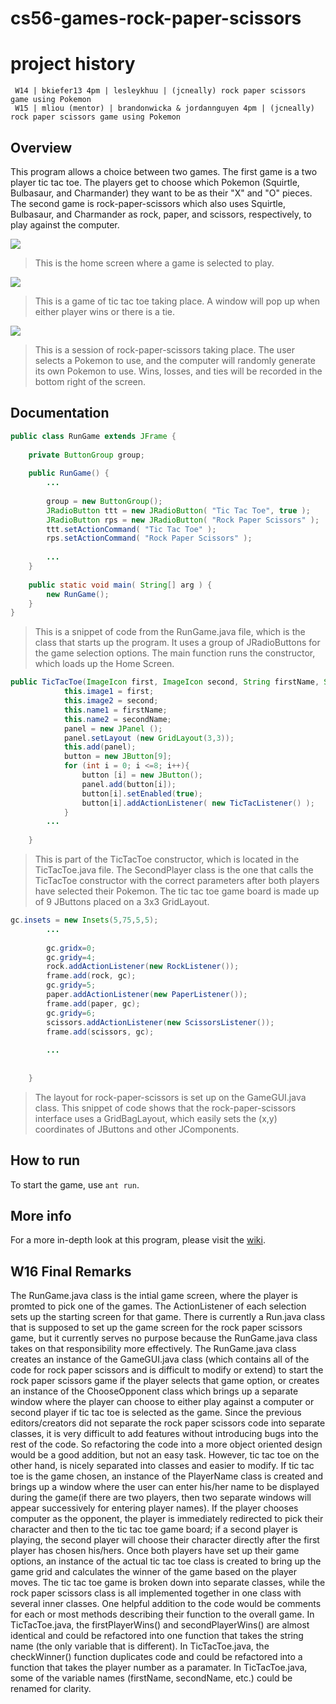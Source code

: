 cs56-games-rock-paper-scissors
==============================

project history
===============
```
 W14 | bkiefer13 4pm | lesleykhuu | (jcneally) rock paper scissors game using Pokemon
 W15 | mliou (mentor) | brandonwicka & jordannguyen 4pm | (jcneally) rock paper scissors game using Pokemon
```

## Overview

This program allows a choice between two games. The first game is a two player tic tac toe. The players get to choose which Pokemon (Squirtle, Bulbasaur, and Charmander) they want to be as their "X" and "O" pieces. The second game is rock-paper-scissors which also uses Squirtle, Bulbasaur, and Charmander as rock, paper, and scissors, respectively, to play against the computer.

![](http://i.imgur.com/qDigMC5.jpg)

>This is the home screen where a game is selected to play.


![](http://imgur.com/rnlcT9J.jpg)

>This is a game of tic tac toe taking place. A window will pop up when either player wins or there is a tie.


![](http://i.imgur.com/rfJGuJZ.png)

>This is a session of rock-paper-scissors taking place. The user selects a Pokemon to use, and the computer will randomly generate its own Pokemon to use. Wins, losses, and ties will be recorded in the bottom right of the screen.


## Documentation

```java
public class RunGame extends JFrame {
    
    private ButtonGroup group;
    
    public RunGame() {
        ...
        
        group = new ButtonGroup();
        JRadioButton ttt = new JRadioButton( "Tic Tac Toe", true );
        JRadioButton rps = new JRadioButton( "Rock Paper Scissors" );
        ttt.setActionCommand( "Tic Tac Toe" );
        rps.setActionCommand( "Rock Paper Scissors" );
        
        ...
    }
    
    public static void main( String[] arg ) {
        new RunGame();
    }
}

```
>This is a snippet of code from the RunGame.java file, which is the class that starts up the program. It uses a group of JRadioButtons for the game selection options. The main function runs the constructor, which loads up the Home Screen. 

```java
public TicTacToe(ImageIcon first, ImageIcon second, String firstName, String secondName){
            this.image1 = first;
            this.image2 = second;
            this.name1 = firstName;
            this.name2 = secondName;
            panel = new JPanel ();
            panel.setLayout (new GridLayout(3,3));
            this.add(panel);
            button = new JButton[9];
            for (int i = 0; i <=8; i++){
				button [i] = new JButton();
				panel.add(button[i]);
				button[i].setEnabled(true);
				button[i].addActionListener( new TicTacListener() );
			}
	    ...
		
	}
```
>This is part of the TicTacToe constructor, which is located in the TicTacToe.java file. The SecondPlayer class is the one that calls the TicTacToe constructor with the correct parameters after both players have selected their Pokemon. The tic tac toe game board is made up of 9 JButtons placed on a 3x3 GridLayout.

```java
gc.insets = new Insets(5,75,5,5);
        ...
   
        gc.gridx=0;
        gc.gridy=4;
        rock.addActionListener(new RockListener());
        frame.add(rock, gc);
        gc.gridy=5;
        paper.addActionListener(new PaperListener());
        frame.add(paper, gc);
        gc.gridy=6;
        scissors.addActionListener(new ScissorsListener());
        frame.add(scissors, gc);
        
        ...  
        
		
    }
```
>The layout for rock-paper-scissors is set up on the GameGUI.java class. This snippet of code shows that the rock-paper-scissors interface uses a GridBagLayout, which easily sets the (x,y) coordinates of JButtons and other JComponents.


## How to run 
To start the game, use `ant run`. 

## More info
For a more in-depth look at this program, please visit the [wiki](https://github.com/UCSB-CS56-Projects/cs56-games-rock-paper-scissors/wiki).

## W16 Final Remarks
The RunGame.java class is the intial game screen, where the player is promted to pick one of the games. The ActionListener of each selection sets up the starting screen for that game. There is currently a Run.java class that is supposed to set up the game screen for the rock paper scissors game, but it currently serves no purpose because the RunGame.java class takes on that responsibility more effectively. The RunGame.java class creates an instance of the GameGUI.java class (which contains all of the code for rock paper scissors and is difficult to modify or extend) to start the rock paper scissors game if the player selects that game option, or creates an instance of the ChooseOpponent class which brings up a separate window where the player can choose to either play against a computer or second player if tic tac toe is selected as the game.
Since the previous editors/creators did not separate the rock paper scissors code into separate classes, it is very difficult to add features without introducing bugs into the rest of the code. So refactoring the code into a more object oriented design would be a good addition, but not an easy task. However, tic tac toe on the other hand, is nicely separated into classes and easier to modify. If tic tac toe is the game chosen, an instance of the PlayerName class is created and brings up a window where the user can enter his/her name to be displayed during the game(if there are two players, then two separate windows will appear successively for entering player names). If the player chooses computer as the opponent, the player is immediately redirected to pick their character and then to the tic tac toe game board; if a second player is playing, the second player will choose their character directly after the first player has chosen his/hers. Once both players have set up their game options, an instance of the actual tic tac toe class is created to bring up the game grid and calculates the winner of the game based on the player moves. The tic tac toe game is broken down into separate classes, while the rock paper scissors class is all implemented together in one class with several inner classes. One helpful addition to the code would be comments for each or most methods describing their function to the overall game. In TicTacToe.java, the firstPlayerWins() and secondPlayerWins() are almost identical and could be refactored into one function that takes the string name (the only variable that is different). In TicTacToe.java, the checkWinner() function duplicates code and could be refactored into a function that takes the player number as a paramater. In TicTacToe.java, some of the variable names (firstName, secondName, etc.) could be renamed for clarity.